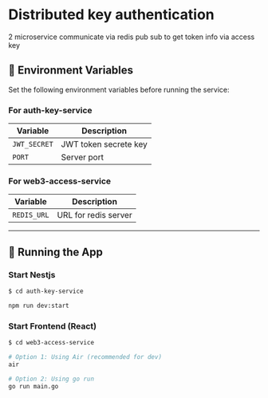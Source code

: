# Distributed key authentication

2 microservice communicate via redis pub sub to get token info via access key

## 🔧 Environment Variables

Set the following environment variables before running the service:

### For auth-key-service

| Variable      | Description                 |
|---------------|-----------------------------|
| `JWT_SECRET`  | JWT token secrete key       |
| `PORT`        | Server port  |

### For web3-access-service

| Variable     | Description          |
|--------------|----------------------|
| `REDIS_URL`  | URL for redis server |

---

## 🚀 Running the App

### Start Nestjs

```bash
$ cd auth-key-service

npm run dev:start
```

### Start Frontend (React)

```bash
$ cd web3-access-service

# Option 1: Using Air (recommended for dev)
air

# Option 2: Using go run
go run main.go
```


